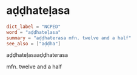 # aḍḍhateḷasa

``` toml
dict_label = "NCPED"
word = "aḍḍhateḷasa"
summary = "aḍḍhaterasa mfn. twelve and a half"
see_also = ["aḍḍha"]
```

aḍḍhateḷasaaḍḍhaterasa

mfn. twelve and a half

